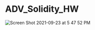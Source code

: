 # ADV_Solidity_HW
![Screen Shot 2021-09-23 at 5 47 52 PM](https://user-images.githubusercontent.com/71995052/134750027-9b6221e2-41d9-47c3-a204-b9257fae5178.png)
